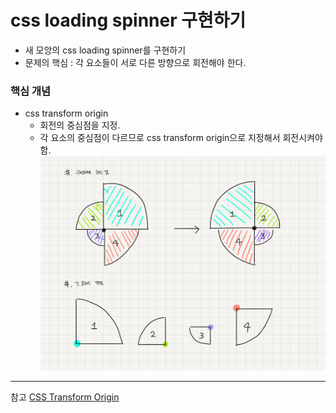 # css loading spinner 구현하기

- 새 모앙의 css loading spinner를 구현하기
- 문제의 핵심 : 각 요소들이 서로 다른 방향으로 회전해야 한다.

### 핵심 개념

- css transform origin
  - 회전의 중심점을 지정.
  - 각 요소의 중심점이 다르므로 css transform origin으로 지정해서 회전시켜야 함.
    ![LoadingBird](./Toys/images/LoadingBird.PNG)

---

참고
[CSS Transform Origin](https://developer.mozilla.org/en-US/docs/Web/CSS/transform-origin)
